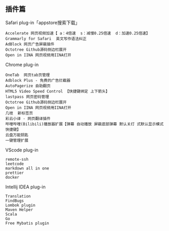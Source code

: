 ## 插件篇

Safari plug-in「appstore搜索下载」

```
Accelerate 网页视频加速【 a：4倍速  s：减慢0.25倍速  d：加速0.25倍速】
Grammarly for Safari  英文写作语法纠正
AdBlock 网页广告屏蔽插件
Octotree Github源码侧边栏展开
Open in IINA 网页视频用IINA打开
```

Chrome plug-in


```
OneTab  网页tab页管理
Adblock Plus - 免费的广告拦截器
AutoPagerize 自助翻页
HTML5 Video Speed Control 【快捷键绑定 上下箭头】
lastpass 网页密码管理
Octotree Github源码侧边栏展开
Open in IINA 网页视频用IINA打开
几枝  新标签页
彩云小译 - 网页翻译插件
哔哩哔哩(Bilibili)播放器扩展【弹幕 自动播放 屏蔽底部弹幕 默认关灯 式默认显示模式 快捷键】
云盘万能钥匙 
一键管理扩展
```


VScode plug-in
```
remote-ssh
leetcode
markdown all in one
prettier
docker
```


Intellij IDEA plug-in


```
Translation
FindBugs
Lombok plugin
Maven Helper
Scala
Go
Free Mybatis plugin
```


